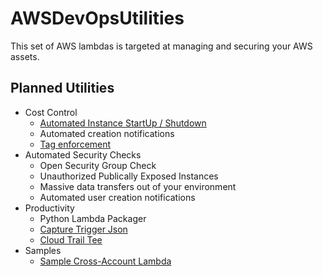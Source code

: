 # AWSDevOpsUtilities

This set of AWS lambdas is targeted at managing and securing your AWS assets.

## Planned Utilities
* Cost Control
    * [Automated Instance StartUp / Shutdown](cost-control/scheduled-start-stop/README.md)
    * Automated creation notifications
    * [Tag enforcement](cost-control/tag-enforcement/README.md)
* Automated Security Checks
    * Open Security Group Check
    * Unauthorized Publically Exposed Instances
    * Massive data transfers out of your environment
    * Automated user creation notifications
* Productivity
    * Python Lambda Packager
    * [Capture Trigger Json](productivity/event-capture/README.md)
    * [Cloud Trail Tee](productivity/cloud-trail-tee/README.md)
* Samples
    * [Sample Cross-Account Lambda](samples/cross-account/README.md)
